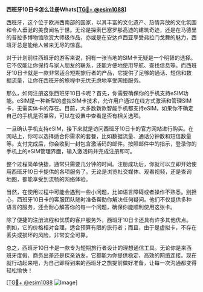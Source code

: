 **西班牙10日卡怎么注册Whats[[TG💪+ @esim1088](https://t.me/s/esim1088)]**

西班牙，这个位于欧洲西南部的国家，以其丰富的文化遗产、热情奔放的文化氛围和令人垂涎的美食闻名于世。无论是探索巴塞罗那高迪的建筑奇迹，还是在马德里的普拉多博物馆欣赏大师级作品，亦或是在安达卢西亚享受弗拉门戈舞的魅力，西班牙总是能给人带来无尽的惊喜。

对于计划前往西班牙的游客来说，拥有一张当地的SIM卡无疑是一个明智的选择。它不仅能让你保持与家人朋友的联系，还能方便地使用导航、查找信息等。而西班牙10日卡就是一款非常适合短期旅行者的产品，它提供了足够的通话、短信和数据流量，让你在西班牙的旅程中无忧无虑地享受网络服务。

那么，如何注册这张西班牙10日卡呢？首先，你需要确保你的手机支持eSIM功能。eSIM是一种新型的虚拟SIM卡技术，允许用户通过在线方式激活和管理SIM卡，无需实体卡的存在。目前，大多数新款智能手机都支持eSIM，如果你不确定自己的手机是否兼容，可以在设置中查看是否有相关选项。

一旦确认手机支持eSIM，接下来就是访问西班牙10日卡的官方网站进行购买。在网站上，你可以选择适合你需求的套餐，比如数据流量、通话分钟数和短信数量等。支付完成后，你会收到一封包含激活码的邮件。按照邮件中的指示，登录你的手机上的eSIM管理界面，输入激活码并完成注册即可。

整个过程简单快捷，通常只需要几分钟的时间。注册成功后，你就可以立即开始使用西班牙10日卡提供的各项服务了。无论是浏览社交媒体、观看视频，还是查询地图，都能享受到流畅的网络体验。

当然，在使用过程中可能会遇到一些小问题，比如语言障碍或者操作不熟悉。别担心，西班牙10日卡的客服团队随时准备帮助你解决任何疑问。他们不仅提供多种语言的服务，还会耐心解答你的每一个问题，确保你能顺利使用这张卡。

除了便捷的注册流程和优质的客户服务外，西班牙10日卡还具有许多其他优点。例如，它的价格相对合理，适合预算有限的旅行者；而且，由于是虚拟卡，不存在丢失或损坏的风险，非常安全可靠。

总之，西班牙10日卡是一款专为短期旅行者设计的理想通信工具。无论你是来西班牙度假、商务出差还是探亲访友，它都能为你提供稳定、高效的网络连接。现在就行动起来吧，为自己即将到来的西班牙之旅提前做好准备，让每一次沟通都变得轻松愉快！

[[TG💪+ @esim1088](https://t.me/s/esim1088) ![Image](https://i.postimg.cc/4NQfJmqS/Snipaste-2025-05-13-00-14-12.png)]